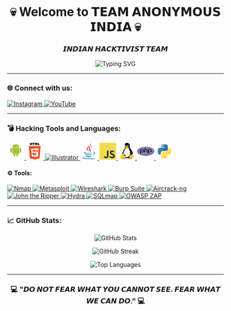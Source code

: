 <h1 align="center">💀 Welcome to <strong>𝗧𝗘𝗔𝗠 𝗔𝗡𝗢𝗡𝗬𝗠𝗢𝗨𝗦 𝗜𝗡𝗗𝗜𝗔 💀</strong></h1>
<h3 align="center">𝙄𝙉𝘿𝙄𝘼𝙉 𝙃𝘼𝘾𝙆𝙏𝙄𝙑𝙄𝙎𝙏 𝙏𝙀𝘼𝙈</h3>

<p align="center">
  <img src="https://readme-typing-svg.demolab.com?font=Fira+Code&weight=600&size=24&pause=1000&color=00FF00&center=true&vCenter=true&width=500&height=50&lines=💻+Hack+the+Planet+💻;⚡+Hacktivism+is+a+Weapon+⚡;🔒+Exploit+the+Unexplored+🔒;💀+We+Are+Untraceable+💀" alt="Typing SVG">
</p>

---

<h3 align="left">🌐 Connect with us:</h3>
<p align="left">
  <a href="https://instagram.com/teamanonymousindia" target="_blank">
    <img align="center" src="https://raw.githubusercontent.com/rahuldkjain/github-profile-readme-generator/master/src/images/icons/Social/instagram.svg" alt="Instagram" height="30" width="40" />
  </a>
  <a href="https://youtube.com/@teamanonymousindia?si=h_3AK-1e0xmFF6Ij" target="_blank">
    <img align="center" src="https://raw.githubusercontent.com/rahuldkjain/github-profile-readme-generator/master/src/images/icons/Social/youtube.svg" alt="YouTube" height="30" width="40" />
  </a>
</p>

---

<h3 align="left">💣 Hacking Tools and Languages:</h3>
<p align="left"> 
  <a href="https://developer.android.com" target="_blank">
    <img src="https://raw.githubusercontent.com/devicons/devicon/master/icons/android/android-original-wordmark.svg" alt="Android" width="40" height="40" />
  </a> 
  <a href="https://www.w3.org/html/" target="_blank">
    <img src="https://raw.githubusercontent.com/devicons/devicon/master/icons/html5/html5-original-wordmark.svg" alt="HTML5" width="40" height="40" />
  </a> 
  <a href="https://www.adobe.com/in/products/illustrator.html" target="_blank">
    <img src="https://www.vectorlogo.zone/logos/adobe_illustrator/adobe_illustrator-icon.svg" alt="Illustrator" width="40" height="40" />
  </a> 
  <a href="https://www.java.com" target="_blank">
    <img src="https://raw.githubusercontent.com/devicons/devicon/master/icons/java/java-original.svg" alt="Java" width="40" height="40" />
  </a> 
  <a href="https://developer.mozilla.org/en-US/docs/Web/JavaScript" target="_blank">
    <img src="https://raw.githubusercontent.com/devicons/devicon/master/icons/javascript/javascript-original.svg" alt="JavaScript" width="40" height="40" />
  </a> 
  <a href="https://www.linux.org/" target="_blank">
    <img src="https://raw.githubusercontent.com/devicons/devicon/master/icons/linux/linux-original.svg" alt="Linux" width="40" height="40" />
  </a> 
  <a href="https://www.php.net" target="_blank">
    <img src="https://raw.githubusercontent.com/devicons/devicon/master/icons/php/php-original.svg" alt="PHP" width="40" height="40" />
  </a> 
  <a href="https://www.python.org" target="_blank">
    <img src="https://raw.githubusercontent.com/devicons/devicon/master/icons/python/python-original.svg" alt="Python" width="40" height="40" />
  </a>
</p>

<h4 align="left">⚙️ Tools:</h4>
<p align="left">
  <a href="https://nmap.org/" target="_blank">
    <img src="https://upload.wikimedia.org/wikipedia/commons/2/25/Nmap_logo.svg" alt="Nmap" width="40" height="40" />
  </a>
  <a href="https://metasploit.com/" target="_blank">
    <img src="https://www.streamlinehq.com/icons/download/metasploit--31088" alt="Metasploit" width="40" height="40" />
  </a>
  <a href="https://www.wireshark.org/" target="_blank">
    <img src="https://www.stickpng.com/img/icons-logos-emojis/tech-companies/wireshark-logo" alt="Wireshark" width="40" height="40" />
  </a>
  <a href="https://portswigger.net/burp" target="_blank">
    <img src="https://miro.medium.com/v2/resize:fit:1100/format:webp/0*lBvpaPyTLuFOwf3T.jpg" alt="Burp Suite" width="40" height="40" />
  </a>
  <a href="https://aircrack-ng.org/" target="_blank">
    <img src="https://www.kali.org/tools/aircrack-ng/images/aircrack-ng-logo.svg" alt="Aircrack-ng" width="40" height="40" />
  </a>
  <a href="https://www.openwall.com/john/" target="_blank">
    <img src="https://upload.wikimedia.org/wikipedia/commons/thumb/d/d4/John_the_Ripper_logo.png/600px-John_the_Ripper_logo.png" alt="John the Ripper" width="40" height="40" />
  </a>
  <a href="https://github.com/vanhauser-thc/thc-hydra" target="_blank">
    <img src="https://www.kali.org/tools/hydra/images/hydra-logo.svg" alt="Hydra" width="40" height="40" />
  </a>
  <a href="https://sqlmap.org/" target="_blank">
    <img src="https://upload.wikimedia.org/wikipedia/commons/8/8e/Sqlmap_logo.png" alt="SQLmap" width="40" height="40" />
  </a>
  <a href="https://www.zaproxy.org/" target="_blank">
    <img src="https://upload.wikimedia.org/wikipedia/commons/thumb/c/cd/OWASP_ZAP_logo.png/800px-OWASP_ZAP_logo.png" alt="OWASP ZAP" width="40" height="40" />
  </a>
</p>

---

<h3 align="left">📈 GitHub Stats:</h3>
<p align="center">
  <img src="https://github-readme-stats.vercel.app/api?username=teamanonymousindia&show_icons=true&hide=stars&count_private=true&theme=radical" alt="GitHub Stats" />
</p>
<p align="center">
  <img src="https://github-readme-streak-stats.herokuapp.com/?user=teamanonymousindia&theme=radical" alt="GitHub Streak" />
</p>
<p align="center">
  <img src="https://github-readme-stats.vercel.app/api/top-langs/?username=teamanonymousindia&layout=compact&theme=radical" alt="Top Languages" />
</p>

---

<h3 align="center">💻 "𝘿𝙊 𝙉𝙊𝙏 𝙁𝙀𝘼𝙍 𝙒𝙃𝘼𝙏 𝙔𝙊𝙐 𝘾𝘼𝙉𝙉𝙊𝙏 𝙎𝙀𝙀. 𝙁𝙀𝘼𝙍 𝙒𝙃𝘼𝙏 𝙒𝙀 𝘾𝘼𝙉 𝘿𝙊." 💻</h3>
